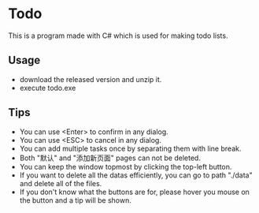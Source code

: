 ﻿# Todo

This is a program made with C# which is used for making todo lists.

## Usage

- download the released version and unzip it.
- execute todo.exe

## Tips

- You can use \<Enter\> to confirm in any dialog.
- You can use \<ESC\> to cancel in any dialog.
- You can add multiple tasks once by separating them with line break.
- Both "默认" and "添加新页面" pages can not be deleted.
- You can keep the window topmost by clicking the top-left button.
- If you want to delete all the datas efficiently, you can go to path "./data" and delete all of the files.
- If you don't know what the buttons are for, please hover you mouse on the button and a tip will be shown.